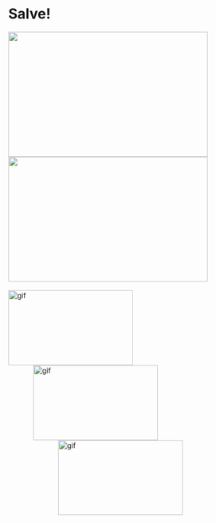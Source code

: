  <h1 id="salve"> Salve!</h2>
  <div>
     <a href="https://github.com/Coilsraress">
     <img height="250" width="400" src="https://github-readme-stats.vercel.app/api?username=Coilsraress&theme=radical&show_icons=true"/>
     <img height="250" width="400" src="https://github-readme-stats.vercel.app/api/top-langs/?username=Coilsraress&layout=compact&theme=radical"/>
  </div>

 <div style="display: inline_block"><br>
   <img align="center" alt="gif" height="150" width="250" src="https://steamuserimages-a.akamaihd.net/ugc/1647720532179412522/9DF984B07D040D787E76CE363720A7B94F8F29F6/?imw=5000&imh=5000&ima=fit&impolicy=Letterbox&imcolor=%23000000&letterbox=false">
   <img align="center" alt="gif" height="150" width="250" hspace="50" src="https://www.icegif.com/wp-content/uploads/icegif-4777.gif">
   <img align="center" alt="gif" height="150" width="250" hspace="100" src="https://i.pinimg.com/originals/98/bf/2a/98bf2a2bded0e72cbff8969534e21d8e.gif">
 </div>
